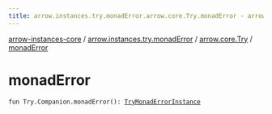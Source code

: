 ```yaml
---
title: arrow.instances.try.monadError.arrow.core.Try.monadError - arrow-instances-core
---
```


[arrow-instances-core](../../index.html) / [arrow.instances.try.monadError](../index.html) / [arrow.core.Try](index.html) / [monadError](./monad-error.html)

# monadError

`fun Try.Companion.monadError(): `[`TryMonadErrorInstance`](../../arrow.instances/-try-monad-error-instance/index.html)